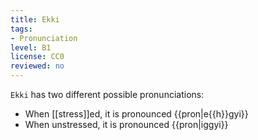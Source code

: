 ```yaml
---
title: Ekki
tags:
- Pronunciation
level: B1
license: CC0
reviewed: no
---
```


`Ekki` has two different possible pronunciations:

* When [[stress]]ed, it is pronounced {{pron|e{{h}}gyi}}
* When unstressed, it is pronounced {{pron|iggyi}}

